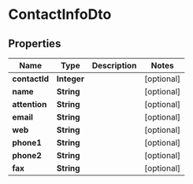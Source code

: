 
# ContactInfoDto

## Properties
Name | Type | Description | Notes
------------ | ------------- | ------------- | -------------
**contactId** | **Integer** |  |  [optional]
**name** | **String** |  |  [optional]
**attention** | **String** |  |  [optional]
**email** | **String** |  |  [optional]
**web** | **String** |  |  [optional]
**phone1** | **String** |  |  [optional]
**phone2** | **String** |  |  [optional]
**fax** | **String** |  |  [optional]



